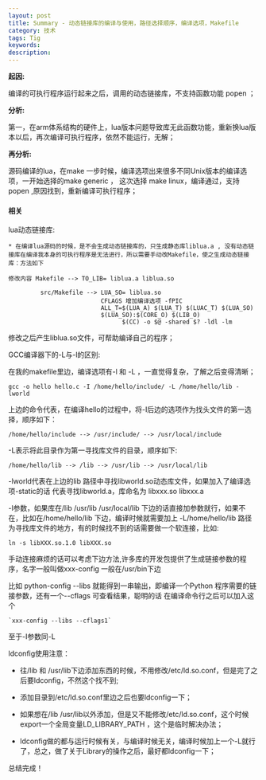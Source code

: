 ```yaml
---
layout: post
title: Summary - 动态链接库的编译与使用，路径选择顺序，编译选项，Makefile
category: 技术
tags: Tig
keywords:
description:
---
```


**起因:** <br>

编译的可执行程序运行起来之后，调用的动态链接库，不支持函数功能 popen ；

**分析:** <br> 

第一，在arm体系结构的硬件上，lua版本问题导致库无此函数功能，重新换lua版本以后，再次编译可执行程序，依然不能运行，无解；

**再分析:** <br> 

源码编译的lua，在make 一步时候，编译选项出来很多不同Unix版本的编译选项，一开始选择的make generic ， 这次选择 make linux，编译通过，支持 popen ,原因找到，重新编译可执行程序；

#### 相关

lua动态链接库:

	* 在编译lua源码的时候，是不会生成动态链接库的，只生成静态库liblua.a , 没有动态链接库在编译我本身的可执行程序是无法进行，所以需要手动改Makefile，使之生成动态链接库：方法如下

```
修改内容 Makefile --> TO_LIB= liblua.a liblua.so

		 src/Makefile --> LUA_SO= liblua.so
		 				  CFLAGS 增加编译选项 -fPIC
						  ALL_T=$(LUA_A) $(LUA_T) $(LUAC_T) $(LUA_SO)
						  $(LUA_SO):$(CORE_O) $(LIB_O)
						  		$(CC) -o $@ -shared $? -ldl -lm
```

修改之后产生liblua.so文件，可帮助编译自己的程序；

GCC编译器下的-L与-l的区别:

在我的makefile里边，编译选项有-l 和 -L ，一直觉得复杂，了解之后变得清晰；

```
gcc -o hello hello.c -I /home/hello/include/ -L /home/hello/lib -lworld
```

上边的命令代表，在编译hello的过程中，将-I后边的选项作为找头文件的第一选择，顺序如下：

```
/home/hello/include --> /usr/include/ --> /usr/local/include
```

-L表示将此目录作为第一寻找库文件的目录，顺序如下:

```
/home/hello/lib --> /lib --> /usr/lib --> /usr/local/lib
```

-lworld代表在上边的lib 路径中寻找libworld.so动态库文件，如果加入了编译选项-static的话 代表寻找libworld.a，库命名为 libxxx.so libxxx.a

-l参数，如果库在/lib /usr/lib /usr/local/lib 下边的话直接加参数就行，如果不在，比如在/home/hello/lib 下边，编译时候就需要加上 -L/home/hello/lib 路径为寻找库文件的地方，有的时候找不到的话需要做一个软连接，比如:

```
ln -s libXXX.so.1.0 libXXX.so 
```

手动连接麻烦的话可以考虑下边方法,许多库的开发包提供了生成链接参数的程序，名字一般叫做xxx-config 一般在/usr/bin下边

比如 python-config --libs 就能得到一串输出，即编译一个Python 程序需要的链接参数，还有一个--cflags 可查看结果，聪明的话 在编译命令行之后可以加入这个 

```
`xxx-config --libs --cflags1`
```

至于-I参数同-L

ldconfig使用注意：

* 往/lib 和 /usr/lib下边添加东西的时候，不用修改/etc/ld.so.conf，但是完了之后要ldconfig，不然这个找不到;

* 添加目录到/etc/ld.so.conf里边之后也要ldconfig一下；

* 如果想在/lib /usr/lib以外添加，但是又不能修改/etc/ld.so.conf，这个时候export一个全局变量LD_LIBRARY_PATH ，这个是临时解决办法；

* ldconfig做的都与运行时候有关，与编译时候无关，编译时候加上一个-L就行了，总之，做了关于Library的操作之后，最好都ldconfig一下；

总结完成！
